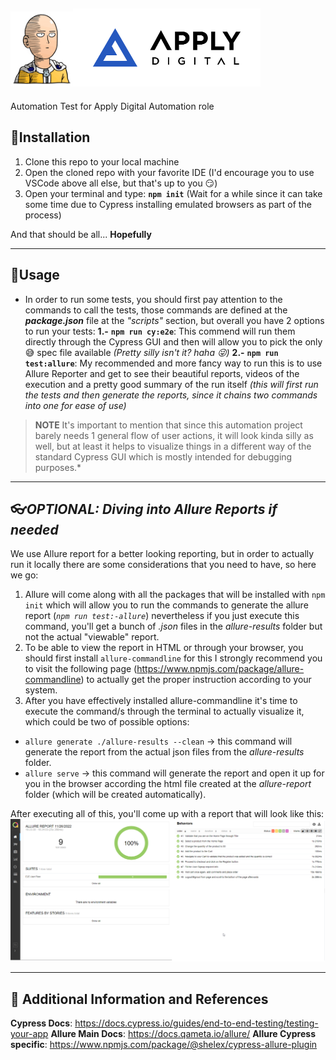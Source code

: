 <img src="./images/saitama.png" alt="Apply Digital Automation Test" width="100"/><img src="./images/applyDigitalLogo.png" width="300"/>
---

Automation Test for Apply Digital Automation role

## :wrench:**Installation**

1. Clone this repo to your local machine
2. Open the cloned repo with your favorite IDE (I'd encourage you to use VSCode above all else, but that's up to you :smirk:)
3. Open your terminal and type: **`npm init`** (Wait for a while since it can take some time due to Cypress installing emulated browsers as part of the process)

And that should be all... **Hopefully**

---
## :construction_worker:**Usage**
- In order to run some tests, you should first pay attention to the commands to call the tests, those commands are defined at the _**package.json**_ file at the *"scripts"* section, but overall you have 2 options to run your tests:
        **1.-** **`npm run cy:e2e`**: This commend will run them directly through the Cypress GUI and then will allow you to pick the only :sweat_smile: spec file available _(Pretty silly isn't it? haha :stuck_out_tongue_winking_eye:)_
        **2.-** **`npm run test:allure`**: My recommended and more fancy way to run this is to use Allure Reporter and get to see their beautiful reports, videos of the execution and a pretty good summary of the run itself _(this will first run the tests and then generate the reports, since it chains two commands into one for ease of use)_


> **NOTE** It's important to mention that since this automation project barely needs 1 general flow of user actions, it will look kinda silly as well, but at least it helps to visualize things in a different way of the standard Cypress GUI which is mostly intended for debugging purposes.*
---
## :eyeglasses:_**OPTIONAL**: Diving into Allure Reports if needed_
We use Allure report for a better looking reporting, but in order to actually run it locally there are some considerations that you need to have, so here we go:
1. Allure will come along with all the packages that will be installed with `npm init` which will allow you to run the commands to generate the allure report (*`npm run test:-allure`*) nevertheless if you just execute this command, you'll get a bunch of *.json* files in the *allure-results* folder but not the actual "viewable" report.
2. To be able to view the report in HTML or through your browser, you should first install `allure-commandline` for this I strongly recommend you to visit the following page (https://www.npmjs.com/package/allure-commandline) to actually get the proper instruction according to your system.
3. After you have effectively installed allure-commandline it's time to execute the command/s through the terminal to actually visualize it, which could be two of possible options:
 * `allure generate ./allure-results --clean`  -> this command will generate the report from the actual json files from the *allure-results* folder.
 * `allure serve` -> this command will generate the report and open it up for you in the browser according the html file created at the *allure-report* folder (which will be created automatically).

After executing all of this, you'll come up with a report that will look like this:
![DEMO](./images/allureDemo.png)


---
## :green_book: Additional Information and References

**Cypress Docs**: https://docs.cypress.io/guides/end-to-end-testing/testing-your-app
**Allure Main Docs**: https://docs.qameta.io/allure/
**Allure Cypress specific**: https://www.npmjs.com/package/@shelex/cypress-allure-plugin